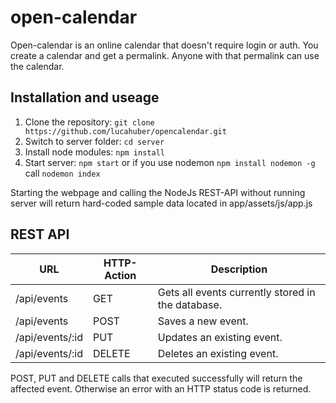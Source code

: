 # open-calendar
Open-calendar is an online calendar that doesn't require login or auth. You create a calendar and get a permalink. Anyone with that permalink can use the calendar.

## Installation and useage
1. Clone the repository: `git clone https://github.com/lucahuber/opencalendar.git`
2. Switch to server folder: `cd server`
2. Install node modules: `npm install`
3. Start server: `npm start` or if you use nodemon `npm install nodemon -g` call `nodemon index`

Starting the webpage and calling the NodeJs REST-API without running server will return hard-coded sample data located in app/assets/js/app.js

## REST API
| URL | HTTP-Action | Description |
| ------------- |-------------| -----|
| /api/events | GET | Gets all events currently stored in the database. |
| /api/events | POST | Saves a new event. |
| /api/events/:id | PUT | Updates an existing event. |
| /api/events/:id | DELETE | Deletes an existing event. |

POST, PUT and DELETE calls that executed successfully will return the affected event. Otherwise an error with an HTTP status code is returned.